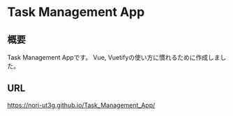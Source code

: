 # Task Management App

## 概要
Task Management Appです。
Vue, Vuetifyの使い方に慣れるために作成しました。

## URL
https://nori-ut3g.github.io/Task_Management_App/